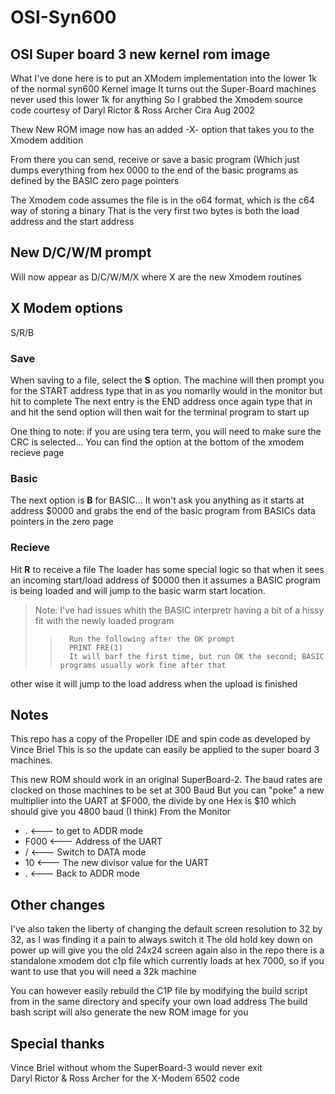 # OSI-Syn600
## OSI Super board 3 new kernel rom image

What I've done here is to put an XModem implementation into the lower 1k of the normal syn600 Kernel image
It turns out the Super-Board machines never used this lower 1k for anything
So I grabbed the Xmodem source code courtesy of Daryl Rictor & Ross Archer Cira Aug 2002

Thew New ROM image now has an added -X- option that takes you to the Xmodem addition

From there you can send, receive or save a basic program (Which just dumps everything from hex 0000 to the end of the basic programs as 
defined by the BASIC zero page pointers

The Xmodem code assumes the file is in the o64 format, which is the c64 way of storing a binary
That is the very first two bytes is both the load address and the start address
## New D/C/W/M prompt
Will now appear as D/C/W/M/X where X are the new Xmodem routines 

## X  Modem options
S/R/B

### Save
When saving to a file, select the **S** option. The machine will then prompt you for the START address
type that in as you nomarlly would in the monitor but hit <enter> to complete
The next entry is the END address once again type that in and hit <enter>
the send option will then wait for the terminal program to start up

One thing to note: if you are using tera term, you will need to make sure the CRC is selected... You can find the option at the bottom of the xmodem recieve page

### Basic
The next option is **B** for BASIC... It won't ask you anything as it starts at address $0000 and grabs the end of the basic program from BASICs data pointers in the zero page

### Recieve
Hit **R** to receive a file 
The loader has some special logic so that when it sees an incoming start/load address of $0000 then it assumes a BASIC program is being loaded and will jump to the basic warm start location.
> Note:  I've had issues whith the BASIC interpretr having a bit of a hissy fit with the newly loaded program
>>       Run the following after the OK prompt  
>>       PRINT FRE(1)
>>       It will barf the first time, but run OK the second; BASIC programs usually work fine after that

other wise it will jump to the load address when the upload is finished

## Notes
This repo has a copy of the Propeller IDE and spin code as developed by Vince Briel
This is so the update can easily be applied to the super board 3 machines. 

This new ROM should work in an original SuperBoard-2. The baud rates are clocked on those machines to be set at 300 Baud
But you can "poke" a new multiplier into the UART at $F000, the divide by one Hex is $10 which should give you 4800 baud (I think)
From the Monitor
* .     <--- to get to ADDR mode
* F000  <--- Address of the UART
* /     <--- Switch to DATA mode
* 10    <--- The new divisor value for the UART
* .     <--- Back to ADDR mode

## Other changes
I've also taken the liberty of changing the default screen resolution to 32 by 32, as I was finding it a pain to always switch it
The old hold <break> key down on power up will give you the old 24x24 screen again
also in the repo there is a standalone xmodem dot c1p file which currently loads at hex 7000, so if you want to use that you will need a 32k machine

You can however easily rebuild the C1P file by modifying the build script from in the same directory and specify your own load address
The build bash script will also generate the new ROM image for you

## Special thanks
Vince Briel without whom the SuperBoard-3 would never exit</br>
Daryl Rictor & Ross Archer for the X-Modem 6502 code</br>
